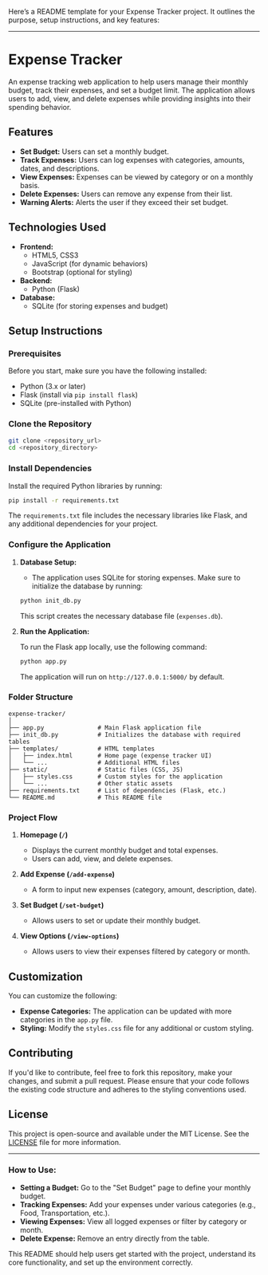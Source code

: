 Here’s a README template for your Expense Tracker project. It outlines the purpose, setup instructions, and key features:

---

# Expense Tracker

An expense tracking web application to help users manage their monthly budget, track their expenses, and set a budget limit. The application allows users to add, view, and delete expenses while providing insights into their spending behavior.

## Features

- **Set Budget:** Users can set a monthly budget.
- **Track Expenses:** Users can log expenses with categories, amounts, dates, and descriptions.
- **View Expenses:** Expenses can be viewed by category or on a monthly basis.
- **Delete Expenses:** Users can remove any expense from their list.
- **Warning Alerts:** Alerts the user if they exceed their set budget.

## Technologies Used

- **Frontend:**
  - HTML5, CSS3
  - JavaScript (for dynamic behaviors)
  - Bootstrap (optional for styling)
- **Backend:**
  - Python (Flask)
- **Database:**
  - SQLite (for storing expenses and budget)

## Setup Instructions

### Prerequisites

Before you start, make sure you have the following installed:

- Python (3.x or later)
- Flask (install via `pip install flask`)
- SQLite (pre-installed with Python)

### Clone the Repository

```bash
git clone <repository_url>
cd <repository_directory>
```

### Install Dependencies

Install the required Python libraries by running:

```bash
pip install -r requirements.txt
```

The `requirements.txt` file includes the necessary libraries like Flask, and any additional dependencies for your project.

### Configure the Application

1. **Database Setup:**
   - The application uses SQLite for storing expenses. Make sure to initialize the database by running:

   ```bash
   python init_db.py
   ```

   This script creates the necessary database file (`expenses.db`).

2. **Run the Application:**

   To run the Flask app locally, use the following command:

   ```bash
   python app.py
   ```

   The application will run on `http://127.0.0.1:5000/` by default.

### Folder Structure

```
expense-tracker/
│
├── app.py               # Main Flask application file
├── init_db.py           # Initializes the database with required tables
├── templates/           # HTML templates
│   ├── index.html       # Home page (expense tracker UI)
│   └── ...              # Additional HTML files
├── static/              # Static files (CSS, JS)
│   ├── styles.css       # Custom styles for the application
│   └── ...              # Other static assets
├── requirements.txt     # List of dependencies (Flask, etc.)
└── README.md            # This README file
```

### Project Flow

1. **Homepage (`/`)**
   - Displays the current monthly budget and total expenses.
   - Users can add, view, and delete expenses.

2. **Add Expense (`/add-expense`)**
   - A form to input new expenses (category, amount, description, date).
   
3. **Set Budget (`/set-budget`)**
   - Allows users to set or update their monthly budget.

4. **View Options (`/view-options`)**
   - Allows users to view their expenses filtered by category or month.

## Customization

You can customize the following:

- **Expense Categories:** The application can be updated with more categories in the `app.py` file.
- **Styling:** Modify the `styles.css` file for any additional or custom styling.

## Contributing

If you'd like to contribute, feel free to fork this repository, make your changes, and submit a pull request. Please ensure that your code follows the existing code structure and adheres to the styling conventions used.

## License

This project is open-source and available under the MIT License. See the [LICENSE](LICENSE) file for more information.

---

### How to Use:

- **Setting a Budget:** Go to the "Set Budget" page to define your monthly budget.
- **Tracking Expenses:** Add your expenses under various categories (e.g., Food, Transportation, etc.).
- **Viewing Expenses:** View all logged expenses or filter by category or month.
- **Delete Expense:** Remove an entry directly from the table.

This README should help users get started with the project, understand its core functionality, and set up the environment correctly.
